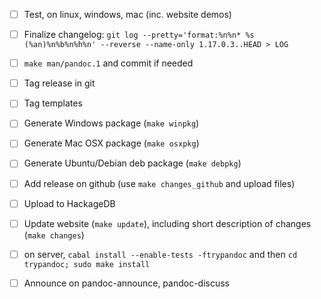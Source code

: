 - [ ] Test, on linux, windows, mac (inc. website demos)

- [ ] Finalize changelog:
   `git log --pretty='format:%n%n* %s (%an)%n%b%n%h%n' --reverse --name-only 1.17.0.3..HEAD > LOG`

- [ ] `make man/pandoc.1` and commit if needed

- [ ] Tag release in git

- [ ] Tag templates

- [ ] Generate Windows package (`make winpkg`)

- [ ] Generate Mac OSX package (`make osxpkg`)

- [ ] Generate Ubuntu/Debian deb package (`make debpkg`)

- [ ] Add release on github (use `make changes_github` and upload files)

- [ ] Upload to HackageDB

- [ ] Update website (`make update`), including short description of changes (`make changes`)

- [ ] on server, `cabal install --enable-tests -ftrypandoc`
  and then `cd trypandoc; sudo make install`

- [ ] Announce on pandoc-announce, pandoc-discuss
